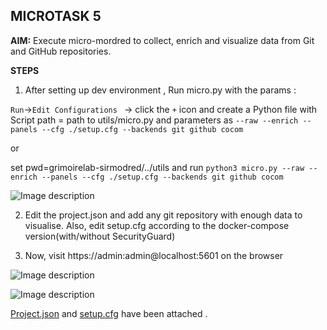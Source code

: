 ## MICROTASK 5

**AIM:** Execute micro-mordred to collect, enrich and visualize data from Git and GitHub repositories.

**STEPS**

1. After setting up dev environment , Run micro.py with the params :

```Run```->```Edit Configurations ``` -> click the ```+``` icon and create a Python file with Script path = path to utils/micro.py 
and parameters as ```--raw --enrich --panels --cfg ./setup.cfg --backends git github cocom```

or 

set pwd=grimoirelab-sirmodred/../utils and 
run 
```python3 micro.py --raw --enrich --panels --cfg ./setup.cfg --backends git github cocom```

![Image description](https://github.com/ria18405/Microtasks/blob/master/Microtask4/assets/Output.png)


2. Edit the project.json and add any git repository with enough data to visualise. Also, edit setup.cfg according to the docker-compose version(with/without SecurityGuard)


3. Now, visit https://admin:admin@localhost:5601 on the browser

![Image description](https://github.com/ria18405/Microtasks/blob/master/Microtask5/assets/Overview.png)

![Image description](https://github.com/ria18405/Microtasks/blob/master/Microtask5/assets/git.png)

[Project.json](https://github.com/ria18405/Microtasks/blob/master/Microtask5/projects.json) and [setup.cfg]((https://github.com/ria18405/Microtasks/blob/master/Microtask5/setup.cfg)) have been attached .

